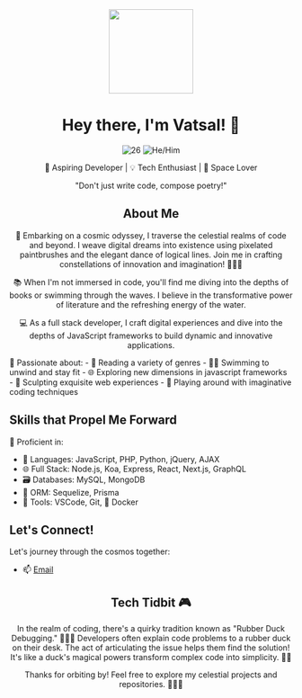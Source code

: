 <div align="center">
  <img src="https://media.giphy.com/media/XreQmk7ETCak0/giphy.gif" width="150">

  # Hey there, I'm Vatsal! 🌟
  
  ![26](https://img.shields.io/badge/Age-26-blue) ![He/Him](https://img.shields.io/badge/Pronouns-He/him-yellow)
  
  🚀 Aspiring Developer | 💡 Tech Enthusiast | 🌌 Space Lover

  "Don't just write code, compose poetry!"

  ## About Me

  🚀 Embarking on a cosmic odyssey, I traverse the celestial realms of code and beyond. I weave digital dreams into existence using pixelated paintbrushes and the elegant dance of logical lines. Join me in crafting constellations of innovation and imagination! 🌌✨🎨
  
  📚 When I'm not immersed in code, you'll find me diving into the depths of books or swimming through the waves. I believe in the transformative power of literature and the refreshing energy of the water.

  💻 As a full stack developer, I craft digital experiences and dive into the depths of JavaScript frameworks to build dynamic and innovative applications.
</div>
<div align="left">
  🌊 Passionate about:
  - 📖 Reading a variety of genres
  - 🏊‍♂️ Swimming to unwind and stay fit
  - 🌐 Exploring new dimensions in javascript frameworks
  - 🌟 Sculpting exquisite web experiences
  - 🔧 Playing around with imaginative coding techniques

  ## Skills that Propel Me Forward
  
  🚀 Proficient in:
  - 💬 Languages: JavaScript, PHP, Python, jQuery, AJAX
  - 🌐 Full Stack: Node.js, Koa, Express, React, Next.js, GraphQL
  - 🗃️ Databases: MySQL, MongoDB
  - 🧲 ORM: Sequelize, Prisma
  - 🔧 Tools: VSCode, Git, 🐳 Docker

  ## Let's Connect!

  Let's journey through the cosmos together:
  - 📫 [Email](mailto:vatsal.suvagiya@mindinventory.com)
</div>
<div align="center">
  
  ## **Tech Tidbit** 🎮

  In the realm of coding, there's a quirky tradition known as "Rubber Duck Debugging." 🦆👨‍💻 Developers often explain code problems to a rubber duck on their desk. The act of articulating the issue helps   them find the solution! It's like a duck's magical powers transform complex code into simplicity. 🌟✨

  Thanks for orbiting by! Feel free to explore my celestial projects and repositories. 🚀🌌✨
</div>
